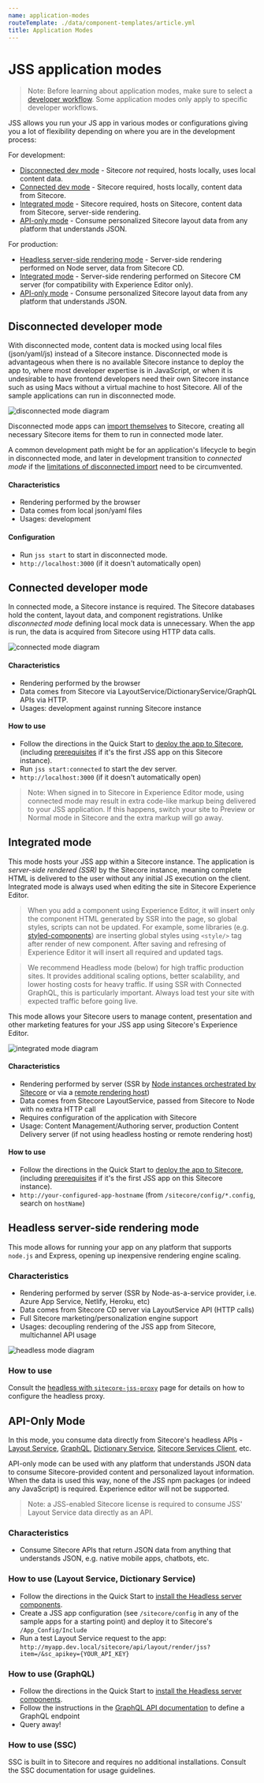 ```yaml
---
name: application-modes
routeTemplate: ./data/component-templates/article.yml
title: Application Modes
---
```


# JSS application modes

> Note: Before learning about application modes, make sure to select a [developer workflow](dev-workflows/overview). Some application modes only apply to specific developer workflows.


JSS allows you run your JS app in various modes or configurations giving you a lot of flexibility depending on where you are in the development process:

For development:
- [Disconnected dev mode](#disconnected-developer-mode) - Sitecore _not_ required, hosts locally, uses local content data.
- [Connected dev mode](#connected-developer-mode) - Sitecore required, hosts locally, content data from Sitecore.
- [Integrated mode](#integrated-mode) - Sitecore required, hosts on Sitecore, content data from Sitecore, server-side rendering.
- [API-only mode](#api-only-mode) - Consume personalized Sitecore layout data from any platform that understands JSON.

For production:
- [Headless server-side rendering mode](#headless-server-side-rendering-mode) - Server-side rendering performed on Node server, data from Sitecore CD.
- [Integrated mode](#integrated-mode) - Server-side rendering performed on Sitecore CM server (for compatibility with Experience Editor only).
- [API-only mode](#api-only-mode) - Consume personalized Sitecore layout data from any platform that understands JSON.

## Disconnected developer mode

With disconnected mode, content data is mocked using local files (json/yaml/js) instead of a Sitecore instance. Disconnected mode is advantageous when there is no available Sitecore instance to deploy the app to, where most developer expertise is in JavaScript, or when it is undesirable to have frontend developers need their own Sitecore instance such as using Macs without a virtual machine to host Sitecore. All of the sample applications can run in disconnected mode.

![disconnected mode diagram](/assets/img/mode-disconnected.svg)

Disconnected mode apps can [import themselves](/docs/techniques/working-disconnected/import-process) to Sitecore, creating all necessary Sitecore items for them to run in connected mode later.

A common development path might be for an application's lifecycle to begin in disconnected mode, and later in development transition to _connected mode_ if the [limitations of disconnected import](/docs/techniques/working-disconnected/import-process) need to be circumvented.

#### Characteristics
- Rendering performed by the browser
- Data comes from local json/yaml files
- Usages: development

#### Configuration

* Run `jss start` to start in disconnected mode.
* `http://localhost:3000` (if it doesn't automatically open)

## Connected developer mode

In connected mode, a Sitecore instance is required. The Sitecore databases hold the content, layout data, and component registrations. Unlike _disconnected mode_ defining local mock data is unnecessary. When the app is run, the data is acquired from Sitecore using HTTP data calls.

![connected mode diagram](/assets/img/mode-connected.svg)

#### Characteristics
- Rendering performed by the browser
- Data comes from Sitecore via LayoutService/DictionaryService/GraphQL APIs via HTTP.
- Usages: development against running Sitecore instance

#### How to use

* Follow the directions in the Quick Start to [deploy the app to Sitecore](/docs/client-frameworks/getting-started/app-deployment), (including [prerequisites](/docs/client-frameworks/getting-started/jss-server-install) if it's the first JSS app on this Sitecore instance).
* Run `jss start:connected` to start the dev server.
* `http://localhost:3000` (if it doesn't automatically open)

> Note: When signed in to Sitecore in Experience Editor mode, using connected mode may result in extra code-like markup being delivered to your JSS application. If this happens, switch your site to Preview or Normal mode in Sitecore and the extra markup will go away.

## Integrated mode

This mode hosts your JSS app within a Sitecore instance. The application is _server-side rendered (SSR)_ by the Sitecore instance, meaning complete HTML is delivered to the user without any initial JS execution on the client. Integrated mode is always used when editing the site in Sitecore Experience Editor.

> When you add a component using Experience Editor, it will insert only the component HTML generated by SSR into the page, so global styles, scripts can not be updated. For example, some libraries (e.g. [styled-components](https://github.com/styled-components/styled-components)) are inserting global styles using `<style/>` tag after render of new component. After saving and refresing of Experience Editor it will insert all required and updated tags.

> We recommend Headless mode (below) for high traffic production sites. It provides additional scaling options, better scalability, and lower hosting costs for heavy traffic. If using SSR with Connected GraphQL, this is particularly important. Always load test your site with expected traffic before going live.

This mode allows your Sitecore users to manage content, presentation and other marketing features for your JSS app using Sitecore's Experience Editor. 

![integrated mode diagram](/assets/img/mode-integrated.svg)

#### Characteristics
- Rendering performed by server (SSR by [Node instances orchestrated by Sitecore](/docs/fundamentals/services/view-engine#nodejs-rendering-engine) or via a [remote rendering host](/docs/fundamentals/services/view-engine#http-rendering-engine)) 
- Data comes from Sitecore LayoutService, passed from Sitecore to Node with no extra HTTP call
- Requires configuration of the application with Sitecore
- Usage: Content Management/Authoring server, production Content Delivery server (if not using headless hosting or remote rendering host)

#### How to use

* Follow the directions in the Quick Start to [deploy the app to Sitecore](/docs/client-frameworks/getting-started/app-deployment), (including [prerequisites](/docs/client-frameworks/getting-started/jss-server-install) if it's the first JSS app on this Sitecore instance).
* `http://your-configured-app-hostname` (from `/sitecore/config/*.config`, search on `hostName`)

## Headless server-side rendering mode
This mode allows for running your app on any platform that supports `node.js` and Express, opening up inexpensive rendering engine scaling.

### Characteristics
- Rendering performed by server (SSR by Node-as-a-service provider, i.e. Azure App Service, Netlify, Heroku, etc)
- Data comes from Sitecore CD server via LayoutService API (HTTP calls)
- Full Sitecore marketing/personalization engine support
- Usages: decoupling rendering of the JSS app from Sitecore, multichannel API usage

![headless mode diagram](/assets/img/mode-headless.svg)

### How to use

Consult the [headless with `sitecore-jss-proxy`](/docs/techniques/ssr/headless-mode-ssr) page for details on how to configure the headless proxy.

## API-Only Mode

In this mode, you consume data directly from Sitecore's headless APIs - [Layout Service](/docs/fundamentals/services/layout/sitecore-layout-service), [GraphQL](/docs/fundamentals/services/graphql), [Dictionary Service](/docs/fundamentals/services/dictionary/sitecore-dictionary-service), [Sitecore Services Client](https://doc.sitecore.net/sitecore_experience_platform/developing/developing_with_sitecore/sitecoreservicesclient/sitecoreservicesclient), etc.

API-only mode can be used with any platform that understands JSON data to consume Sitecore-provided content and personalized layout information. When the data is used this way, none of the JSS npm packages (or indeed any JavaScript) is required. Experience editor will not be supported.

> Note: a JSS-enabled Sitecore license is required to consume JSS' Layout Service data directly as an API.

### Characteristics
- Consume Sitecore APIs that return JSON data from anything that understands JSON, e.g. native mobile apps, chatbots, etc.

### How to use (Layout Service, Dictionary Service)

* Follow the directions in the Quick Start to [install the Headless server components](/docs/client-frameworks/getting-started/jss-server-install).
* Create a JSS app configuration (see `/sitecore/config` in any of the sample apps for a starting point) and deploy it to Sitecore's `/App_Config/Include`
* Run a test Layout Service request to the app: `http://myapp.dev.local/sitecore/api/layout/render/jss?item=/&sc_apikey={YOUR_API_KEY}`

### How to use (GraphQL)

* Follow the directions in the Quick Start to [install the Headless server components](/docs/client-frameworks/getting-started/jss-server-install).
* Follow the instructions in the [GraphQL API documentation](/docs/techniques/graphql/graphql-overview) to define a GraphQL endpoint
* Query away!

### How to use (SSC)

SSC is built in to Sitecore and requires no additional installations. Consult the SSC documentation for usage guidelines.
